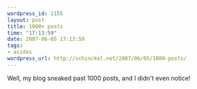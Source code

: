 ```yaml
--- 
wordpress_id: 1155
layout: post
title: 1000+ posts
time: "17:13:59"
date: 2007-06-05 17:13:59
tags: 
- asides
wordpress_url: http://schinckel.net/2007/06/05/1000-posts/
---
```

Well, my blog sneaked past 1000 posts, and I didn't even notice! 
